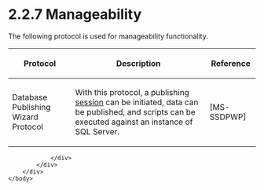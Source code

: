 <html dir="LTR" xmlns:mshelp="http://msdn.microsoft.com/mshelp" xmlns:ddue="http://ddue.schemas.microsoft.com/authoring/2003/5" xmlns:xlink="http://www.w3.org/1999/xlink" xmlns:tool="http://www.microsoft.com/tooltip">
    <head>
        <meta http-equiv="Content-Type" content="text/html; CHARSET=utf-8"></meta>
        <meta name="save" content="history"></meta>
        <title>2.2.7 Manageability</title>
        <xml>
            <mshelp:toctitle title="2.2.7 Manageability"></mshelp:toctitle>
            <mshelp:rltitle title="[MS-SSSO]: Manageability"></mshelp:rltitle>
            <mshelp:keyword index="A" term="09141d75-8cd3-43b6-ae49-3f4b5c314cf5"></mshelp:keyword>
            <mshelp:attr name="DCSext.ContentType" value="open specification"></mshelp:attr>
            <mshelp:attr name="AssetID" value="09141d75-8cd3-43b6-ae49-3f4b5c314cf5"></mshelp:attr>
            <mshelp:attr name="TopicType" value="kbRef"></mshelp:attr>
            <mshelp:attr name="DCSext.Title" value="[MS-SSSO]: Manageability" />
        </xml>
    </head>
    <body>
        <div id="header">
            <h1 class="heading">2.2.7 Manageability</h1>
        </div>
        <div id="mainSection">
            <div id="mainBody">
                <div id="allHistory" class="saveHistory"></div>
                <div id="sectionSection0" class="section" name="collapseableSection">
                    

<p>The following protocol is used for manageability
functionality.</p>

<table>
 <thead>
  <tr>
   <th>
   <p>Protocol</p>
   </th>
   <th>
   <p>Description</p>
   </th>
   <th>
   <p>Reference</p>
   </th>
  </tr>
 </thead>
 <tr>
  <td>
  <p>Database Publishing Wizard Protocol</p>
  </td>
  <td>
  <p>With this protocol, a publishing <a href="20049766-3c6e-4f20-a20e-64785e88f6f2.html#gt_0cd96b80-a737-4f06-bca4-cf9efb449d12">session</a> can be initiated,
  data can be published, and scripts can be executed against an instance of SQL
  Server.</p>
  </td>
  <td>
  <p><mshelp:link keywords="6111fbea-38e6-4a73-a077-f4724cb1baec" tabindex="0">[MS-SSDPWP]</mshelp:link></p>
  </td>
 </tr>
</table>

<p> </p>


                </div>
            </div>
        </div>
    </body>
</html>